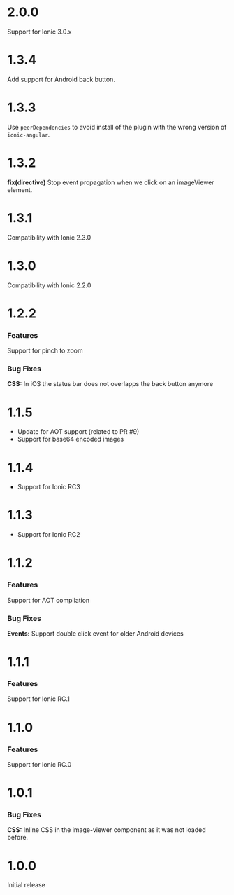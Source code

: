 # 2.0.0

Support for Ionic 3.0.x

# 1.3.4

Add support for Android back button.

# 1.3.3

Use `peerDependencies` to avoid install of the plugin with the wrong version of `ionic-angular`.

# 1.3.2

**fix(directive)** Stop event propagation when we click on an imageViewer element.

# 1.3.1

Compatibility with Ionic 2.3.0

# 1.3.0

Compatibility with Ionic 2.2.0

# 1.2.2

### Features

Support for pinch to zoom

### Bug Fixes

**CSS:** In iOS the status bar does not overlapps the back button anymore

# 1.1.5

- Update for AOT support (related to PR #9)
- Support for base64 encoded images

# 1.1.4

- Support for Ionic RC3

# 1.1.3

- Support for Ionic RC2

# 1.1.2

### Features

Support for AOT compilation

### Bug Fixes

**Events:** Support double click event for older Android devices

# 1.1.1

### Features

Support for Ionic RC.1

# 1.1.0

### Features

Support for Ionic RC.0

# 1.0.1

### Bug Fixes

**CSS:** Inline CSS in the image-viewer component as it was not loaded before.

# 1.0.0

Initial release
